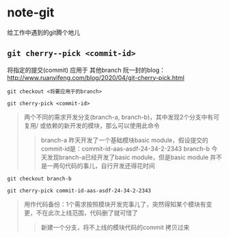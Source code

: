 # note-git
给工作中遇到的git腾个地儿

## `git cherry--pick <commit-id>`
将指定的提交(commit) 应用于 其他branch
阮一封的blog：http://www.ruanyifeng.com/blog/2020/04/git-cherry-pick.html

```shell
git checkout <将要应用于的branch>

git cherry-pick <commit-id>
```

> 两个不同的需求开发分支(branch-a, branch-b)，其中发现2个分支中有可复用/ 或依赖的新开发的模块，那么可以使用此命令
>> branch-a 昨天开发了一个基础模块basic module，假设提交的commit-id是：commit-id-aas-asdf-24-34-2-2343
>> branch-b 今天发现branch-a已经开发了basic module，但是basic module 并不是一两句代码的事儿，自行开发还得花时间
>> 
```shell 
git checkout branch-b

git cherry-pick commit-id-aas-asdf-24-34-2-2343
```

> 用作代码备份：1个需求按照模块开发完事儿了，突然得知某个模块有变更，不在此次上线范围，代码删了就可惜了
>> 新建一个分支，将不上线的模块代码的commit 拷贝过来
